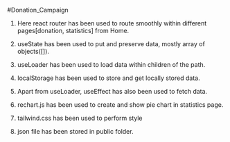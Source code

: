 #Donation_Campaign

1. Here react router has been used to route smoothly within different pages[donation, statistics] from Home. 

2. useState has been used to put and preserve data, mostly array of objects([]).

3. useLoader has been used to load data within children of the path.

4. localStorage has been used to store and get locally stored data.

5. Apart from useLoader, useEffect has also been used to fetch data.

6. rechart.js has been used to create and show pie chart in statistics page.

7. tailwind.css has been used to perform style

8. json file has been stored in public folder.


